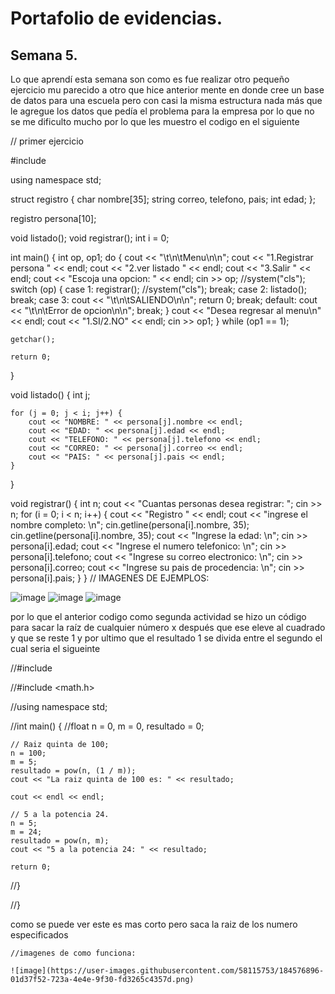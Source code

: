 # Portafolio de evidencias.

## Semana 5.
Lo que aprendí esta semana son como es fue realizar otro pequeño ejercicio mu parecido a otro que hice anterior mente en donde cree un base de datos para una escuela pero con casi la misma estructura nada más que le agregue los datos que pedía el problema para la empresa por lo que no se me dificulto mucho por lo que les muestro el codigo en el siguiente

// primer ejercicio
 
#include <iostream>

using namespace std;

struct registro {
    char nombre[35];
    string correo, telefono, pais;
    int edad;
};

registro persona[10];

void listado();
void registrar();
int i = 0;


int main()
{
    int op, op1;
    do {
        cout << "\t\n\tMenu\n\n";
        cout << "1.Registrar persona " << endl;
        cout << "2.ver listado " << endl;
        cout << "3.Salir " << endl;
        cout << "Escoja una opcion: " << endl;
        cin >> op;
        //system("cls");
        switch (op) {
        case 1:
            registrar();
            //system("cls");
            break;
        case 2:
            listado();
            break;
        case 3:
            cout << "\t\n\tSALIENDO\n\n";
            return 0;
            break;
        default:
            cout << "\t\n\tError de opcion\n\n";
            break;
        }
        cout << "Desea regresar al menu\n" << endl;
        cout << "1.SI/2.NO" << endl;
        cin >> op1;
    } while (op1 == 1);

    getchar();

    return 0;
}

void listado() {
    int j;

    for (j = 0; j < i; j++) {
        cout << "NOMBRE: " << persona[j].nombre << endl;
        cout << "EDAD: " << persona[j].edad << endl;
        cout << "TELEFONO: " << persona[j].telefono << endl;
        cout << "CORREO: " << persona[j].correo << endl;
        cout << "PAIS: " << persona[j].pais << endl;
    }
}

void registrar() {
    int n;
    cout << "Cuantas personas desea registrar: ";
    cin >> n;
    for (i = 0; i < n; i++) {
        cout << "Registro " << endl;
        cout << "ingrese el nombre completo: \n";
        cin.getline(persona[i].nombre, 35);
        cin.getline(persona[i].nombre, 35);
        cout << "Ingrese la edad: \n";
        cin >> persona[i].edad;
        cout << "Ingrese el numero telefonico: \n";
        cin >> persona[i].telefono;
        cout << "Ingrese su correo electronico: \n";
        cin >> persona[i].correo;
        cout << "Ingrese su pais de procedencia: \n";
        cin >> persona[i].pais;
    }
}
	// IMAGENES DE EJEMPLOS:
	
![image](https://user-images.githubusercontent.com/58115753/184575996-a85cd18e-964c-4540-aa55-f4ffb01699d2.png)
![image](https://user-images.githubusercontent.com/58115753/184576069-b0ef1436-766c-4b76-8b89-2234b5907616.png)
![image](https://user-images.githubusercontent.com/58115753/184576148-1d6d04cb-1a87-4c6e-86c2-4046eb1fd76c.png)


  por lo que el anterior codigo  como segunda actividad se hizo un código para sacar la raíz de cualquier número x después que ese eleve al cuadrado y que se reste 1 y por ultimo que el resultado 1 se divida entre el segundo el cual seria el sigueinte
	
	
	

//#include <iostrea>
	
	
//#include <math.h>

//using namespace std;

//int main() {
	//float n = 0, m = 0, resultado = 0;

	// Raiz quinta de 100;
	n = 100;
	m = 5;
	resultado = pow(n, (1 / m));
	cout << "La raiz quinta de 100 es: " << resultado;

	cout << endl << endl;

	// 5 a la potencia 24.
	n = 5;
	m = 24;
	resultado = pow(n, m);
	cout << "5 a la potencia 24: " << resultado;

	return 0;
//} 
	
 //}
  
  como se puede ver este es mas corto pero saca la raiz de los numero especificados 


	
	//imagenes de como funciona:
	
	![image](https://user-images.githubusercontent.com/58115753/184576896-01d37f52-723a-4e4e-9f30-fd3265c4357d.png)
